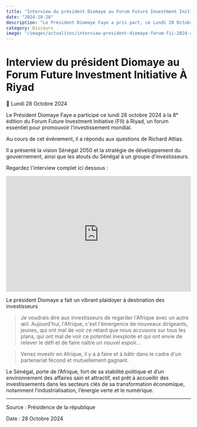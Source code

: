 ```yaml
---
title: "Interview du président Diomaye au Forum Future Investment Initiative À Riyad"
date: "2024-10-28"
description: "Le Président Diomaye Faye a pris part, ce Lundi 28 Octobre 2024 à la 8ème édition du Forum Future Investment Initiative (FII) À Riyadh. un forum essentiel pour promouvoir l'investissement mondial."
category: Discours
image: "/images/actualites/interview-president-diomaye-forum-fii-2024-riyad.jpg"
---
```


# Interview du président Diomaye au Forum Future Investment Initiative À Riyad

📅 Lundi 28 Octobre 2024

Le Président Diomaye Faye a participé ce lundi 28 octobre 2024 à la 8ᵉ édition du Forum Future Investment Initiative (FII) à Riyad, un forum essentiel pour promouvoir l’investissement mondial.

Au cours de cet événement, il a répondu aux questions de Richard Attias.

Il a présenté la vision Sénégal 2050 et la stratégie de développement du gouvernement, ainsi que les atouts du Sénégal à un groupe d’investisseurs.

<!-- <img src="/images/actualites/interview-president-diomaye-forum-fii-2024-riyad.jpg" alt="Diomaye Faye à RIYAD" loading="lazy" fetchpriority="high"> -->

Regardez l'interview complet ici dessous :

<iframe width="100%" height="315" src="https://www.youtube.com/embed/A7TeYXVCeYM?rel=0&modestbranding=1&origin=https://www.vie-publique.sn" frameborder="0" allow="autoplay; encrypted-media" allowfullscreen></iframe>

Le président Diomaye a fait un vibrant plaidoyer à destination des investisseurs

> Je voudrais dire aux investisseurs de regarder l'Afrique avec un autre œil. Aujourd'hui, l'Afrique, c'est l'émergence de nouveaux dirigeants, jeunes, qui ont mal de voir ce retard que nous accusons sur tous les plans, qui ont mal de voir ce potentiel inexploité et qui ont envie de relever le défi et de faire naître un nouvel espoir...

> Venez investir en Afrique, il y a à faire et à bâtir dans le cadre d'un partenariat fécond et mutuellement gagnant.

Le Sénégal, porte de l’Afrique, fort de sa stabilité politique et d’un environnement des affaires sain et attractif, est prêt à accueillir des investissements dans les secteurs clés de sa transformation économique, notamment l’industrialisation, l’énergie verte et le numérique.

---

Source : Présidence de la république

Date : 28 Octobre 2024
